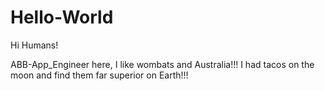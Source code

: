Hello-World
===========

Hi Humans!

ABB-App_Engineer here, I like wombats and Australia!!!
I had tacos on the moon and find them far superior on Earth!!!
